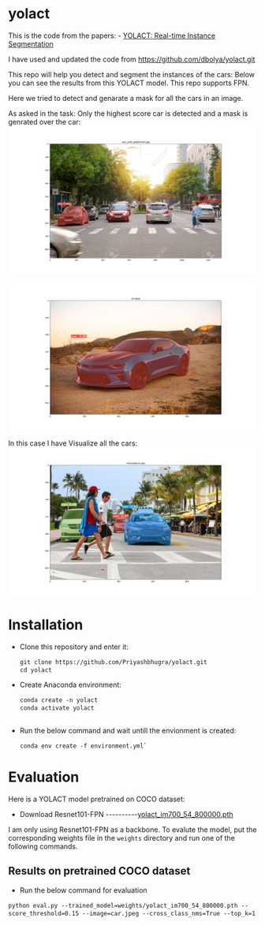 # yolact

 This is the code from the papers: - [YOLACT: Real-time Instance Segmentation](https://arxiv.org/abs/1904.02689)
 
 I have used and updated the code from https://github.com/dbolya/yolact.git



This repo will help you detect and segment the instances of the cars: 
Below you can see the results from this YOLACT model. This repo supports FPN.

Here we tried to detect and genarate a mask for all the cars in an image.

As asked in the task:
Only the highest score car is detected and a mask is genrated over the car:
![Example 1](cars_with_pededtrian_1.png)

![Example 2](car_result.png)


In this case I have Visualize all the cars:
![Example 0](many_objects_results.png)

# Installation
 - Clone this repository and enter it:
   ```Shell
   git clone https://github.com/Priyashbhugra/yolact.git
   cd yolact
   ```
 - Create Anaconda environment:
   ```Shell
   conda create -n yolact
   conda activate yolact
  
      ```
 - Run the below command and wait untill the envionment is created:
   ```Shell
   conda env create -f environment.yml`
   ```


# Evaluation
Here is a YOLACT model pretrained on COCO dataset:

- Download Resnet101-FPN ----------[yolact_im700_54_800000.pth](https://drive.google.com/file/d/1lE4Lz5p25teiXV-6HdTiOJSnS7u7GBzg/view?usp=sharing)

I am only using Resnet101-FPN as a backbone.
To evalute the model, put the corresponding weights file in the `weights` directory and run one of the following commands.

## Results on pretrained COCO dataset
- Run the below command for evaluation
```Shell
python eval.py --trained_model=weights/yolact_im700_54_800000.pth --score_threshold=0.15 --image=car.jpeg --cross_class_nms=True --top_k=1 
```
